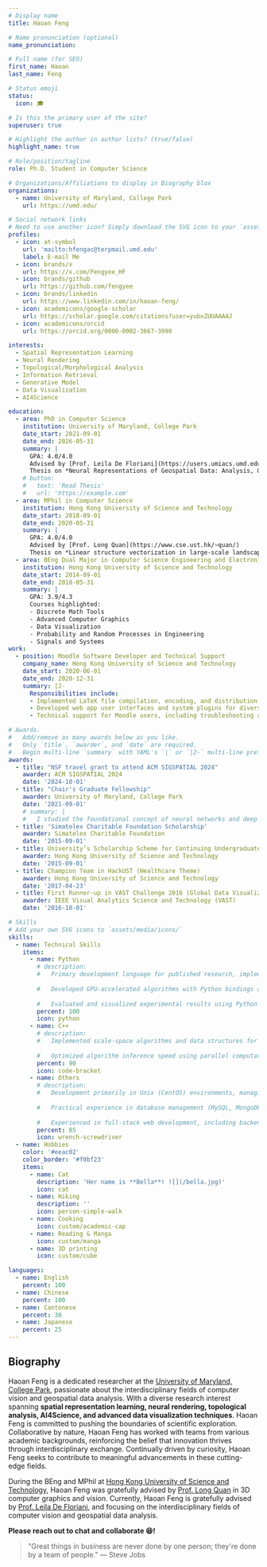 ```yaml
---
# Display name
title: Haoan Feng

# Name pronunciation (optional)
name_pronunciation: 

# Full name (for SEO)
first_name: Haoan
last_name: Feng

# Status emoji
status:
  icon: 🎓

# Is this the primary user of the site?
superuser: true

# Highlight the author in author lists? (true/false)
highlight_name: true

# Role/position/tagline
role: Ph.D. Student in Computer Science

# Organizations/Affiliations to display in Biography blox
organizations:
  - name: University of Maryland, College Park
    url: https://umd.edu/

# Social network links
# Need to use another icon? Simply download the SVG icon to your `assets/media/icons/` folder.
profiles:
  - icon: at-symbol
    url: 'mailto:hfengac@terpmail.umd.edu'
    label: E-mail Me
  - icon: brands/x
    url: https://x.com/Fengyee_HF
  - icon: brands/github
    url: https://github.com/fengyee
  - icon: brands/linkedin
    url: https://www.linkedin.com/in/haoan-feng/
  - icon: academicons/google-scholar
    url: https://scholar.google.com/citations?user=yubxZUUAAAAJ
  - icon: academicons/orcid
    url: https://orcid.org/0000-0002-3667-3990

interests:
  - Spatial Representation Learning
  - Neural Rendering
  - Topological/Morphological Analysis
  - Information Retrieval
  - Generative Model
  - Data Visualization
  - AI4Science

education:
  - area: PhD in Computer Science
    institution: University of Maryland, College Park
    date_start: 2021-09-01
    date_end: 2026-05-31
    summary: |
      GPA: 4.0/4.0  
      Advised by [Prof. Leila De Floriani](https://users.umiacs.umd.edu/~deflo/)  
      Thesis on *Neural Representations of Geospatial Data: Analysis, Generation, and Beyond (provisional)*.
    # button:
    #   text: 'Read Thesis'
    #   url: 'https://example.com'
  - area: MPhil in Computer Science
    institution: Hong Kong University of Science and Technology
    date_start: 2018-09-01
    date_end: 2020-05-31
    summary: |
      GPA: 4.0/4.0  
      Advised by [Prof. Long Quan](https://www.cse.ust.hk/~quan/)  
      Thesis on *Linear structure vectorization in large-scale landscape point cloud*.
  - area: BEng Dual Major in Computer Science Engineering and Electronic and Computer Engineering
    institution: Hong Kong University of Science and Technology
    date_start: 2014-09-01
    date_end: 2018-05-31
    summary: |
      GPA: 3.9/4.3  
      Courses highlighted:
      - Discrete Math Tools
      - Advanced Computer Graphics
      - Data Visualization
      - Probability and Random Processes in Engineering
      - Signals and Systems
work:
  - position: Moodle Software Developer and Technical Support
    company_name: Hong Kong University of Science and Technology
    date_start: 2020-06-01
    date_end: 2020-12-31
    summary: |2-
      Responsibilities include:
      - Implemented LaTeX file compilation, encoding, and distribution features in the Moodle course management system as part of a copyright protection scheme.
      - Developed web app user interfaces and system plugins for diverse applications using PHP and MySQL.
      - Technical support for Moodle users, including troubleshooting and resolving software issues.

# Awards.
#   Add/remove as many awards below as you like.
#   Only `title`, `awarder`, and `date` are required.
#   Begin multi-line `summary` with YAML's `|` or `|2-` multi-line prefix and indent 2 spaces below.
awards:
  - title: "NSF travel grant to attend ACM SIGSPATIAL 2024"
    awarder: ACM SIGSPATIAL 2024
    date: '2024-10-01'
  - title: "Chair's Graduate Fellowship"
    awarder: University of Maryland, College Park
    date: '2021-09-01'
    # summary: |
    #   I studied the foundational concept of neural networks and deep learning. By the end, I was familiar with the significant technological trends driving the rise of deep learning; build, train, and apply fully connected deep neural networks; implement efficient (vectorized) neural networks; identify key parameters in a neural network’s architecture; and apply deep learning to your own applications.
  - title: 'Simatelex Charitable Foundation Scholarship'
    awarder: Simatelex Charitable Foundation
    date: '2015-09-01'
  - title: University’s Scholarship Scheme for Continuing Undergraduate Students
    awarder: Hong Kong University of Science and Technology
    date: '2015-09-01'
  - title: Champion Team in HackUST (Healthcare Theme)
    awarder: Hong Kong University of Science and Technology
    date: '2017-04-23'
  - title: First Runner-up in VAST Challenge 2016 (Global Data Visualization Competition)
    awarder: IEEE Visual Analytics Science and Technology (VAST)
    date: '2016-10-01'

# Skills
# Add your own SVG icons to `assets/media/icons/`
skills:
  - name: Technical Skills
    items:
      - name: Python
        # description:
        #   Primary development language for published research, implementing machine learning algorithms using the PyTorch framework.
          
        #   Developed GPU-accelerated algorithms with Python bindings and CUDA kernel programming.
          
        #   Evaluated and visualized experimental results using Python packages (e.g., OpenCV, Matplotlib), and collaborated with teammates on the W&B platform for project tracking and experimentation.
        percent: 100
        icon: python
      - name: C++
        # description:
        #   Implemented scale-space algorithms and data structures for analyzing triangulated irregular networks, following object-oriented programming principles.
          
        #   Optimized algorithm inference speed using parallel computation with the OpenMP library, improving efficiency by parallelizing tasks on leaf nodes in tree structures.
        percent: 90
        icon: code-bracket
      - name: Others
        # description:
        #   Development primarily in Unix (CentOS) environments, managing computational tasks with SLURM. 
          
        #   Practical experience in database management (MySQL, MongoDB) and professional engineering software (QGIS, MATLAB, MeshLab). 
          
        #   Experienced in full-stack web development, including backend (NodeJS, PHP) and frontend (ReactJS).
        percent: 85
        icon: wrench-screwdriver
  - name: Hobbies
    color: '#eeac02'
    color_border: '#f0bf23'
    items:
      - name: Cat
        description: 'Her name is **Bella**! ![](/bella.jpg)'
        icon: cat
      - name: Hiking
        description: ''
        icon: person-simple-walk
      - name: Cooking
        icon: custom/academic-cap
      - name: Reading & Manga
        icon: custom/manga
      - name: 3D printing
        icon: custom/cube

languages:
  - name: English
    percent: 100
  - name: Chinese
    percent: 100
  - name: Cantonese
    percent: 30
  - name: Japanese
    percent: 25
---
```


## Biography

Haoan Feng is a dedicated researcher at the [University of Maryland, College Park](https://umd.edu), passionate about the interdisciplinary fields of computer vision and geospatial data analysis. With a diverse research interest spanning **spatial representation learning, neural rendering, topological analysis, AI4Science, and advanced data visualization techniques**. Haoan Feng is committed to pushing the boundaries of scientific exploration. Collaborative by nature, Haoan Feng has worked with teams from various academic backgrounds, reinforcing the belief that innovation thrives through interdisciplinary exchange. Continually driven by curiosity, Haoan Feng seeks to contribute to meaningful advancements in these cutting-edge fields.

During the BEng and MPhil at [Hong Kong University of Science and Technology](https://hkust.edu.hk/), Haoan Feng was gratefully advised by [Prof. Long Quan](https://www.cse.ust.hk/~quan/) in 3D computer graphics and vision. Currently, Haoan Feng is gratefully advised by [Prof. Leila De Floriani](https://users.umiacs.umd.edu/~deflo/), and focusing on the interdisciplinary fields of computer vision and geospatial data analysis.

**Please reach out to chat and collaborate 😆!**

> "Great things in business are never done by one person; they're done by a team of people."    — Steve Jobs
